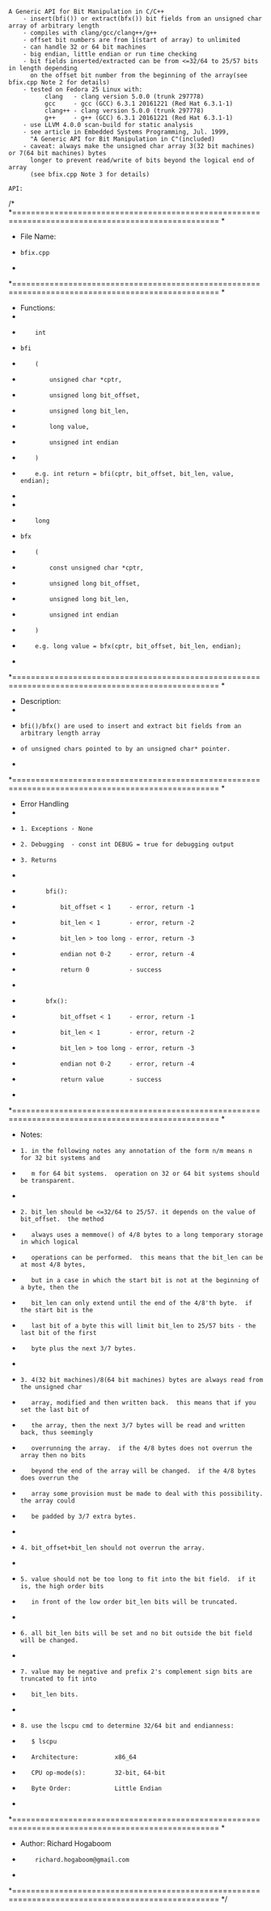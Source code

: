 ```
A Generic API for Bit Manipulation in C/C++
    - insert(bfi()) or extract(bfx()) bit fields from an unsigned char array of arbitrary length
    - compiles with clang/gcc/clang++/g++
    - offset bit numbers are from 1(start of array) to unlimited
    - can handle 32 or 64 bit machines
    - big endian, little endian or run time checking
    - bit fields inserted/extracted can be from <=32/64 to 25/57 bits in length depending
      on the offset bit number from the beginning of the array(see bfix.cpp Note 2 for details)
    - tested on Fedora 25 Linux with:
          clang   - clang version 5.0.0 (trunk 297778)
          gcc     - gcc (GCC) 6.3.1 20161221 (Red Hat 6.3.1-1)
          clang++ - clang version 5.0.0 (trunk 297778)
          g++     - g++ (GCC) 6.3.1 20161221 (Red Hat 6.3.1-1)
    - use LLVM 4.0.0 scan-build for static analysis
    - see article in Embedded Systems Programming, Jul. 1999,
      "A Generic API for Bit Manipulation in C"(included)
    - caveat: always make the unsigned char array 3(32 bit machines) or 7(64 bit machines) bytes
      longer to prevent read/write of bits beyond the logical end of array
      (see bfix.cpp Note 3 for details)

API:

```
/*
 *==================================================================================================
 *
 * File Name:
 *     bfix.cpp
 *
 *==================================================================================================
 *
 * Functions:
 *
 *         int
 *     bfi
 *         (
 *             unsigned char *cptr,
 *             unsigned long bit_offset,
 *             unsigned long bit_len,
 *             long value,
 *             unsigned int endian
 *         )
 *         e.g. int return = bfi(cptr, bit_offset, bit_len, value, endian);
 *
 *
 *         long
 *     bfx
 *         (
 *             const unsigned char *cptr,
 *             unsigned long bit_offset,
 *             unsigned long bit_len,
 *             unsigned int endian
 *         )
 *         e.g. long value = bfx(cptr, bit_offset, bit_len, endian);
 *
 *==================================================================================================
 *
 * Description:
 *
 *     bfi()/bfx() are used to insert and extract bit fields from an arbitrary length array
 *     of unsigned chars pointed to by an unsigned char* pointer.
 *
 *==================================================================================================
 *
 * Error Handling
 *
 *     1. Exceptions - None
 *     2. Debugging  - const int DEBUG = true for debugging output
 *     3. Returns
 *
 *            bfi():
 *                bit_offset < 1     - error, return -1
 *                bit_len < 1        - error, return -2
 *                bit_len > too long - error, return -3
 *                endian not 0-2     - error, return -4
 *                return 0           - success
 *
 *            bfx():
 *                bit_offset < 1     - error, return -1
 *                bit_len < 1        - error, return -2
 *                bit_len > too long - error, return -3
 *                endian not 0-2     - error, return -4
 *                return value       - success
 *
 *==================================================================================================
 *
 * Notes:
 *     1. in the following notes any annotation of the form n/m means n for 32 bit systems and
 *        m for 64 bit systems.  operation on 32 or 64 bit systems should be transparent.
 *
 *     2. bit_len should be <=32/64 to 25/57. it depends on the value of bit_offset.  the method
 *        always uses a memmove() of 4/8 bytes to a long temporary storage in which logical
 *        operations can be performed.  this means that the bit_len can be at most 4/8 bytes,
 *        but in a case in which the start bit is not at the beginning of a byte, then the
 *        bit_len can only extend until the end of the 4/8'th byte.  if the start bit is the
 *        last bit of a byte this will limit bit_len to 25/57 bits - the last bit of the first
 *        byte plus the next 3/7 bytes.
 *
 *     3. 4(32 bit machines)/8(64 bit machines) bytes are always read from the unsigned char
 *        array, modified and then written back.  this means that if you set the last bit of
 *        the array, then the next 3/7 bytes will be read and written back, thus seemingly
 *        overrunning the array.  if the 4/8 bytes does not overrun the array then no bits
 *        beyond the end of the array will be changed.  if the 4/8 bytes does overrun the
 *        array some provision must be made to deal with this possibility.  the array could
 *        be padded by 3/7 extra bytes.
 *
 *     4. bit_offset+bit_len should not overrun the array.
 *
 *     5. value should not be too long to fit into the bit field.  if it is, the high order bits
 *        in front of the low order bit_len bits will be truncated.
 *
 *     6. all bit_len bits will be set and no bit outside the bit field will be changed.
 *
 *     7. value may be negative and prefix 2's complement sign bits are truncated to fit into
 *        bit_len bits.
 *
 *     8. use the lscpu cmd to determine 32/64 bit and endianness:
 *        $ lscpu
 *        Architecture:          x86_64
 *        CPU op-mode(s):        32-bit, 64-bit
 *        Byte Order:            Little Endian
 *
 *==================================================================================================
 *
 * Author: Richard Hogaboom
 *         richard.hogaboom@gmail.com
 *
 *==================================================================================================
 */
```
